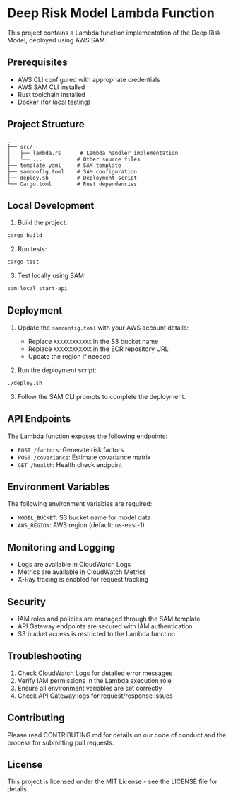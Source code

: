 # Deep Risk Model Lambda Function

This project contains a Lambda function implementation of the Deep Risk Model, deployed using AWS SAM.

## Prerequisites

- AWS CLI configured with appropriate credentials
- AWS SAM CLI installed
- Rust toolchain installed
- Docker (for local testing)

## Project Structure

```
.
├── src/
│   ├── lambda.rs      # Lambda handler implementation
│   └── ...           # Other source files
├── template.yaml     # SAM template
├── samconfig.toml    # SAM configuration
├── deploy.sh         # Deployment script
└── Cargo.toml        # Rust dependencies
```

## Local Development

1. Build the project:
```bash
cargo build
```

2. Run tests:
```bash
cargo test
```

3. Test locally using SAM:
```bash
sam local start-api
```

## Deployment

1. Update the `samconfig.toml` with your AWS account details:
   - Replace `XXXXXXXXXXXX` in the S3 bucket name
   - Replace `XXXXXXXXXXXX` in the ECR repository URL
   - Update the region if needed

2. Run the deployment script:
```bash
./deploy.sh
```

3. Follow the SAM CLI prompts to complete the deployment.

## API Endpoints

The Lambda function exposes the following endpoints:

- `POST /factors`: Generate risk factors
- `POST /covariance`: Estimate covariance matrix
- `GET /health`: Health check endpoint

## Environment Variables

The following environment variables are required:

- `MODEL_BUCKET`: S3 bucket name for model data
- `AWS_REGION`: AWS region (default: us-east-1)

## Monitoring and Logging

- Logs are available in CloudWatch Logs
- Metrics are available in CloudWatch Metrics
- X-Ray tracing is enabled for request tracking

## Security

- IAM roles and policies are managed through the SAM template
- API Gateway endpoints are secured with IAM authentication
- S3 bucket access is restricted to the Lambda function

## Troubleshooting

1. Check CloudWatch Logs for detailed error messages
2. Verify IAM permissions in the Lambda execution role
3. Ensure all environment variables are set correctly
4. Check API Gateway logs for request/response issues

## Contributing

Please read CONTRIBUTING.md for details on our code of conduct and the process for submitting pull requests.

## License

This project is licensed under the MIT License - see the LICENSE file for details. 